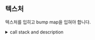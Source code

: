 
## 텍스처

텍스처를 입히고 bump map을 입혀야 합니다.  

<details>
  <summary>
    call stack and description
  </summary>

매핑된 키에 따라 texture 타입을 변경합니다.  
https://github.com/SeJin0214/software_raytracing/blob/d241ea963ac7fb185d98b1f6f365e270ceed0816/bonus/solid_shape_bonus.c#L75-L85

https://github.com/SeJin0214/software_raytracing/blob/7438b74905f9bfbb46bd6ae0f7109aed1b41ab39/bonus/render_bonus.c#L27
https://github.com/SeJin0214/software_raytracing/blob/7438b74905f9bfbb46bd6ae0f7109aed1b41ab39/bonus/render_bonus.h#L52
https://github.com/SeJin0214/software_raytracing/blob/7438b74905f9bfbb46bd6ae0f7109aed1b41ab39/bonus/render_bonus.h#L34
https://github.com/SeJin0214/software_raytracing/blob/7438b74905f9bfbb46bd6ae0f7109aed1b41ab39/bonus/render_bonus.h#L46

  <br>
sphere의 경우  
https://github.com/SeJin0214/software_raytracing/blob/a8509ea4d3c6e71d1d3177496a27a5171c9cdc29/bonus/sphere_bonus.c#L51
https://github.com/SeJin0214/software_raytracing/blob/a8509ea4d3c6e71d1d3177496a27a5171c9cdc29/bonus/sphere_bonus.h#L50-L51
https://github.com/SeJin0214/software_raytracing/blob/a8509ea4d3c6e71d1d3177496a27a5171c9cdc29/bonus/solid_shape_getter_bonus.h#L59-L60
https://github.com/SeJin0214/software_raytracing/blob/a8509ea4d3c6e71d1d3177496a27a5171c9cdc29/bonus/solid_shape_getter_bonus.h#L48-L49
https://github.com/SeJin0214/software_raytracing/blob/a8509ea4d3c6e71d1d3177496a27a5171c9cdc29/bonus/solid_shape_getter_bonus.h#L52

uv 좌표를 구하는 공식은 가져다 사용했습니다.  
https://github.com/SeJin0214/software_raytracing/blob/7438b74905f9bfbb46bd6ae0f7109aed1b41ab39/bonus/sphere_bonus.h#L33-L47
이후 uv좌표에 맞게 texel color를 지정했습니다.  
https://github.com/SeJin0214/software_raytracing/blob/a8509ea4d3c6e71d1d3177496a27a5171c9cdc29/bonus/solid_shape_getter_bonus.h#L32-L46

</details>







